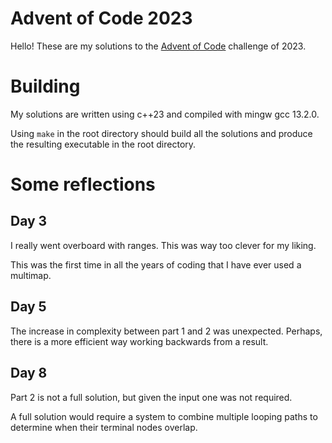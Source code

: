 # Advent of Code 2023

Hello! These are my solutions to the [Advent of Code](https://adventofcode.com/2023) challenge of 2023.

# Building

My solutions are written using c++23 and compiled with mingw gcc 13.2.0.

Using `make` in the root directory should build all the solutions and produce the resulting executable in the root directory.

# Some reflections

## Day 3

I really went overboard with ranges. This was way too clever for my liking.

This was the first time in all the years of coding that I have ever used a multimap.

## Day 5

The increase in complexity between part 1 and 2 was unexpected. Perhaps, there is a more efficient way working backwards from a result.

## Day 8

Part 2 is not a full solution, but given the input one was not required.

A full solution would require a system to combine multiple looping paths to determine when their terminal nodes overlap.
